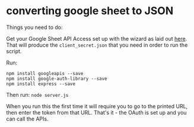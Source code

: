 # converting google sheet to JSON

Things you need to do:

Get your Google Sheet API Access set up with the wizard as laid out [here](https://developers.google.com/sheets/api/quickstart/nodejs).\
That will produce the `client_secret.json` that you need in order to run the script.


Run:
```
npm install googleapis --save
npm install google-auth-library --save
npm install express --save
```

Then run:
`node server.js`

When you run this the first time it will require you to go to the printed URL, then enter the token from that URL.
That's it - the OAuth is set up and you can call the APIs.
